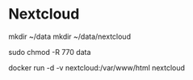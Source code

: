# Nextcloud

  mkdir ~/data
  mkdir ~/data/nextcloud

  sudo chmod -R 770 data

  docker run -d -v nextcloud:/var/www/html nextcloud
